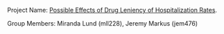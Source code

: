 Project Name: [Possible Effects of Drug Leniency of Hospitalization Rates](https://github.com/jmarkus725/ORIE-5741-Project).

Group Members: Miranda Lund (mll228), Jeremy Markus (jem476)

